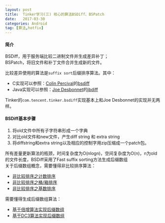 ```yaml
---
layout: post
title:  Tinker学习(三) 核心的算法BSDiff、BSPatch
date:   2017-03-30
categories: Android 
tag: [算法,hotfix]
---
```

 

#### 简介 ####

BSDiff，用于服务端比较二进制文件并生成差异补丁；<br>
BSPatch，将旧文件和补丁文件合并生成新的文件。

比较差异使用的算法是`suffix sort`后缀排序算法。其中：<br>

- C实现可以参照：[Colin Percival](https://github.com/cperciva)的[bsdiff](https://github.com/cperciva/bsdiff)
- Java实现可以参照：[Joe Desbonnet](https://github.com/jdesbonnet)的[jbdiff](https://github.com/jdesbonnet/jbdiff)<br>

Tinker的`com.tencent.tinker.bsdiff`实现基本上和Joe Desbonnet的实现并无两样。


#### BSDiff基本步骤 ####

1. 将old文件中所有子字符串形成一个字典 
2. 对比old文件和new文件，产生diff string 和 extra string
3. 将diffstring和extra string以及相应的控制字用zip压缩成一个patch包。
 
所有差量更新算法的瓶颈，时间复杂度为O(nlogn)，空间复杂度为O(n)，n为old的文件长度，BSDiff采用了Fast suffix sorting方法生成后缀数组<br>
关于后缀数组概念，需要懂得非比较排序算法：<br>

- [非比较排序之计数排序](http://xusx1024.com/2017/04/11/counting-sort/)
- [非比较排序之桶/箱排序](http://xusx1024.com/2017/04/10/bucket-sort/)
- [非比较排序之基数排序](http://xusx1024.com/2017/04/10/radix-sort/)

需要懂得生成后缀数组算法：<br>

- [基于倍增算法实现后缀数组](http://xusx1024.com/2017/04/11/suffix-sort-baseon-prefix-doubleing/)
- [基于DC3算法实现后缀数组](http://xusx1024.com/2017/04/13/suffix-sort-baseon-dc3/)